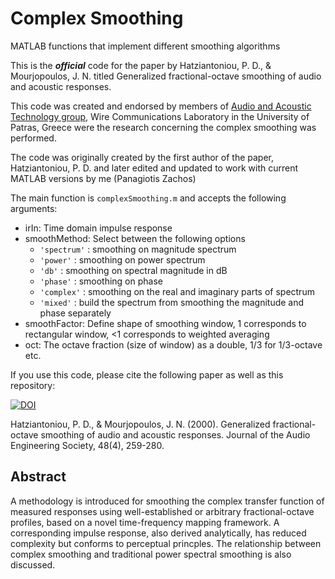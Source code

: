 # Complex Smoothing
 MATLAB functions that implement different smoothing algorithms
 
This is the **_official_** code for the paper by Hatziantoniou, P. D., & Mourjopoulos, J. N. titled Generalized fractional-octave smoothing of audio and acoustic responses.

This code was created and endorsed by members of [Audio and Acoustic Technology group](http://audiogroup.ece.upatras.gr/), Wire Communications Laboratory in the University of Patras, Greece were the research concerning the complex smoothing was performed.

The code was originally created by the first author of the paper, Hatziantoniou, P. D. and later edited and updated to work with current MATLAB versions by me (Panagiotis Zachos)

The main function is `complexSmoothing.m` and accepts the following arguments:
 - irIn: Time domain impulse response
 - smoothMethod: Select between the following options
   - `'spectrum'` : smoothing on magnitude spectrum
   - `'power'` : smoothing on power spectrum
   - `'db'` : smoothing on spectral magnitude in dB
   - `'phase'` : smoothing on phase
   - `'complex'` : smoothing on the real and imaginary parts of spectrum
   - `'mixed'` : build the spectrum from smoothing the magnitude and phase separately
 - smoothFactor: Define shape of smoothing window, 1 corresponds to rectangular window, <1 corresponds to weighted averaging
 - oct: The octave fraction (size of window) as a double, 1/3 for 1/3-octave etc.

If you use this code, please cite the following paper as well as this repository:


[![DOI](https://zenodo.org/badge/650545083.svg)](https://zenodo.org/badge/latestdoi/650545083)


Hatziantoniou, P. D., & Mourjopoulos, J. N. (2000). Generalized fractional-octave smoothing of audio and acoustic responses. Journal of the Audio Engineering Society, 48(4), 259-280.

## Abstract

A methodology is introduced for smoothing the complex transfer function of measured responses using well-established or arbitrary fractional-octave profiles, based on a novel time-frequency mapping framework. A corresponding impulse response, also derived analytically, has reduced complexity but conforms to perceptual princples. The relationship between complex smoothing and traditional power spectral smoothing is also discussed. 
